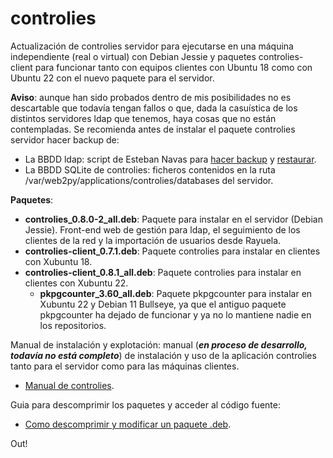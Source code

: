 # controlies
Actualización de controlies servidor para ejecutarse en una máquina independiente (real o virtual) con Debian Jessie  y paquetes controlies-client para funcionar tanto con equipos clientes con Ubuntu 18 como con Ubuntu 22 con el nuevo paquete para el servidor.

**Aviso**: aunque han sido probados dentro de mis posibilidades no es descartable que todavía tengan fallos o que, dada la casuística de los distintos servidores ldap que tenemos, haya cosas que no están contempladas. Se recomienda antes de instalar el paquete controlies servidor hacer backup de:

- La BBDD ldap: script de Esteban Navas para [hacer backup](https://github.com/algodelinux/backup-ldap) y [restaurar](https://github.com/algodelinux/restore-ldap).
- La BBDD SQLite de controlies: ficheros contenidos en la ruta /var/web2py/applications/controlies/databases del servidor.

**Paquetes**:

- **controlies_0.8.0-2_all.deb**: Paquete para instalar en el servidor (Debian Jessie). Front-end web de gestión para ldap, el seguimiento de los clientes de la red y la importación de usuarios desde Rayuela.
- **controlies-client_0.7.1.deb**: Paquete controlies para instalar en clientes con Xubuntu 18.
- **controlies-client_0.8.1_all.deb**: Paquete controlies para instalar en clientes con Xubuntu 22.
    - **pkpgcounter_3.60_all.deb**: Paquete pkpgcounter para instalar en Xubuntu 22 y Debian 11 Bullseye, ya que el antiguo paquete pkpgcounter ha dejado de funcionar y ya no lo mantiene nadie en los repositorios.

Manual de instalación y explotación: manual (***en proceso de desarrollo, todavía no está completo***) de instalación y uso de la aplicación controlies tanto para el servidor como para las máquinas clientes.
- [Manual de controlies](https://docs.google.com/document/d/1RENFd7v7fPgS3N-Zu4oKzo5c-2wSlLZfDexFtMpegrs).

Guia para descomprimir los paquetes y acceder al código fuente: 
- [Como descomprimir y modificar un paquete .deb](http://2tazasdelinux.blogspot.com/2015/06/descomprimir-modificar-y-comprimir-un.html).

Out!
